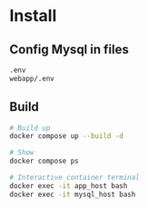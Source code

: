 # Install

## Config Mysql in files

```sh
.env
webapp/.env
```

## Build

```sh
# Build up
docker compose up --build -d

# Show
docker compose ps

# Interactive container terminal
docker exec -it app_host bash
docker exec -it mysql_host bash
```
